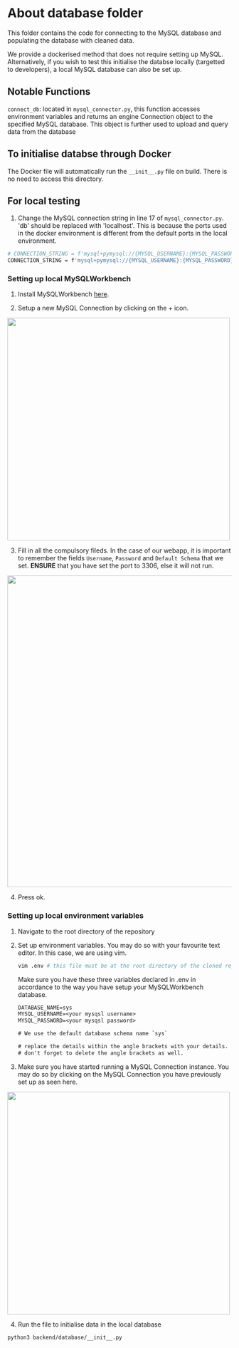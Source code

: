 # About database folder

This folder contains the code for connecting to the MySQL database and populating the database with cleaned data. 

We provide a dockerised method that does not require setting up MySQL. Alternatively, if you wish to test this initialise the databse locally (targetted to developers), a local MySQL database can also be set up. 

## Notable Functions
`connect_db`: located in `mysql_connector.py`, this function accesses environment variables and returns an engine Connection object to the specified MySQL database. This object is further used to upload and query data from the database

## To initialise databse through Docker

The Docker file will automatically run the `__init__.py` file on build. There is no need to access this directory.

## For local testing
1. Change the MySQL connection string in line 17 of `mysql_connector.py`. 
'db' should be replaced with 'localhost'. This is because the ports used in the docker environment is different from the default ports in the local environment. 

```sh
# CONNECTION_STRING = f'mysql+pymysql://{MYSQL_USERNAME}:{MYSQL_PASSWORD}@db:3306/{DATABASE_NAME}'
CONNECTION_STRING = f'mysql+pymysql://{MYSQL_USERNAME}:{MYSQL_PASSWORD}@localhost:3306/{DATABASE_NAME}'
```

### Setting up local MySQLWorkbench

1. Install MySQLWorkbench [here](https://dev.mysql.com/downloads/workbench/).

2. Setup a new MySQL Connection by clicking on the + icon.
<img src="../.github/public/sql_workbench_setup_step1.png" width="500">

3. Fill in all the compulsory fileds. In the case of our webapp, it is important to remember the fields `Username`, `Password` and `Default Schema` that we set. **ENSURE** that you have set the port to 3306, else it will not run.
<img src="../.github/public/sql_workbench_setup_step2.png" width="700">

4. Press ok. 

### Setting up local environment variables

1. Navigate to the root directory of the repository

2. Set up environment variables. You may do so with your favourite text editor. In this case, we are using vim.

   ```sh
   vim .env # this file must be at the root directory of the cloned repo
   ```
   Make sure you have these three variables declared in .env in accordance to the way you have setup your MySQLWorkbench database.
   ```txt
   DATABASE_NAME=sys 
   MYSQL_USERNAME=<your mysqsl username>
   MYSQL_PASSWORD=<your mysqsl password>
   
   # We use the default database schema name `sys`

   # replace the details within the angle brackets with your details.
   # don't forget to delete the angle brackets as well.
   ```

3. Make sure you have started running a MySQL Connection instance. You may do so by clicking on the MySQL Connection you have previously set up as seen here.
<img src="../.github/public/sql_workbench_setup_step3.png" width="500">

4. Run the file to initialise data in the local database
```sh
python3 backend/database/__init__.py
```